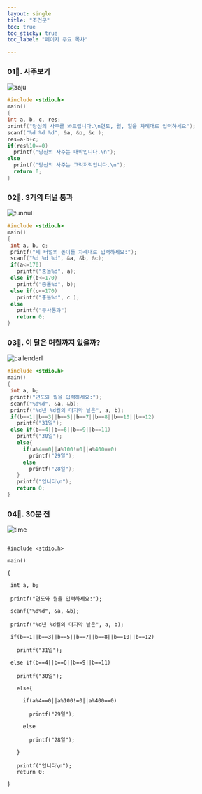 ```yaml
---
layout: single
title: "조건문"
toc: true
toc_sticky: true
toc_label: "페이지 주요 목차"

--- 
```


### 01🍋. 사주보기
![saju](/assets/images/if1.jpg.PNG)
~~~c
#include <stdio.h>
main()
{
int a, b, c, res;
printf("당신의 사주를 봐드립니다.\n연도, 월, 일을 차례대로 입력하세요");
scanf("%d %d %d", &a, &b, &c );
res=a-b+c;
if(res%10==0)
  printf("당신의 사주는 대박입니다.\n");
else
  printf("당신의 사주는 그럭저럭입니다.\n");
  return 0;
}

~~~

### 02🍋. 3개의 터널 통과
![tunnul](/assets/images/if2.jpg)
~~~c
#include <stdio.h>
main()
{
 int a, b, c;
 printf("세 터널의 높이를 차례대로 입력하세요:");
 scanf("%d %d %d", &a, &b, &c);
 if(a<=170)
   printf("충돌%d", a);
 else if(b<=170)
   printf("충돌%d", b);
 else if(c<=170)
   printf("충돌%d", c );
 else 
   printf("무사통과")
   return 0;
}
~~~

### 03🍋. 이 달은 며칠까지 있을까?
![callenderl](/assets/images/if3.jpg.PNG)
~~~c
#include <stdio.h>
main()
{
 int a, b;
 printf("연도와 월을 입력하세요:");
 scanf("%d%d", &a, &b);
 printf("%d년 %d월의 마지막 날은", a, b);
 if(b==1||b==3||b==5||b==7||b==8||b==10||b==12)
   printf("31일");
 else if(b==4||b==6||b==9||b==11)
   printf("30일");
   else{
     if(a%4==0||a%100!=0||a%400==0)
       printf("29일");
     else
       printf("28일");
   }
   printf("입니다\n");
   return 0;
}
~~~

### 04🍋. 30분 전
![time](/assets/images/예.png)
~~~

#include <stdio.h>

main()

{

 int a, b;

 printf("연도와 월을 입력하세요:");

 scanf("%d%d", &a, &b);

 printf("%d년 %d월의 마지막 날은", a, b);

 if(b==1||b==3||b==5||b==7||b==8||b==10||b==12)

   printf("31일");

 else if(b==4||b==6||b==9||b==11)

   printf("30일");

   else{

     if(a%4==0||a%100!=0||a%400==0)

       printf("29일");

     else

       printf("28일");

   }

   printf("입니다\n");
   return 0;

}


~~~


